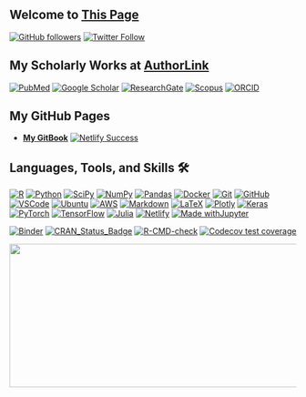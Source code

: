 ## Welcome to [**This Page**](https://jacobkmcpherson.github.io/JacobKMcPherson/)

[![GitHub followers](https://img.shields.io/github/followers/jacobkmcpherson.svg?style=social&label=Follow&maxAge=2592000)](https://github.com/jacobkmcpherson?tab=followers) 
[![Twitter Follow](https://img.shields.io/twitter/follow/jacobkmcpherson?style=social)](https://twitter.com/jacobkmcpherson)

## My Scholarly Works at [AuthorLink](https://author.link/JacobKMcPherson)
[![PubMed](https://img.shields.io/badge/PubMed-2C5981?logo=PubMed&logoColor=white)](https://www.ncbi.nlm.nih.gov/myncbi/1XeOuqmaFjg5z/bibliography/public/)
[![Google Scholar](https://img.shields.io/badge/Google%20Scholar-4285F4?logo=google-scholar&logoColor=white)](https://scholar.google.com/citations?user=MsZPCoIAAAAJ)
[![ResearchGate](https://img.shields.io/badge/ResearchGate-00CCBB?logo=researchgate&logoColor=white)](https://www.researchgate.net/profile/Jacob-Mcpherson)
[![Scopus](https://img.shields.io/badge/Scopus-22a6b3?logo=Elsevier&logoColor=white)](https://www.scopus.com/authid/detail.uri?authorId=57204192355)
[![ORCID](https://img.shields.io/badge/ORCID-21B324?logo=orcid&logoColor=white)](https://orcid.org/0000-0001-5486-4945)

## My GitHub Pages
* [**My GitBook**](https://jacobkmcpherson.netlify.app/) [![*Netlify Success*](https://api.netlify.com/api/v1/badges/8ef22d4a-c312-4c44-a02d-06db75dc8c6f/deploy-status)](https://app.netlify.com/sites/jacobkmcpherson/deploys)

## Languages, Tools, and Skills 🛠

[![R](https://img.shields.io/badge/r-%23276DC3.svg?style=for-the-badge&logo=r&logoColor=white)](https://www.r-project.org/)
[![Python](https://img.shields.io/badge/python-3670A0?style=for-the-badge&logo=python&logoColor=ffdd54)](https://www.python.org/)
[![SciPy](https://img.shields.io/badge/SciPy-%230C55A5.svg?style=for-the-badge&logo=scipy&logoColor=%white)](https://scipy.org/)
[![NumPy](https://img.shields.io/badge/numpy-%23013243.svg?style=for-the-badge&logo=numpy&logoColor=white)](https://numpy.org)
[![Pandas](https://img.shields.io/badge/pandas-%23150458.svg?style=for-the-badge&logo=pandas&logoColor=white)](https://pandas.pydata.org)
[![Docker](https://img.shields.io/badge/docker-%230db7ed.svg?style=for-the-badge&logo=docker&logoColor=white)](https://www.docker.com/)
[![Git](https://img.shields.io/badge/git-%23F05033.svg?style=for-the-badge&logo=git&logoColor=white)](https://git-scm.com/)
[![GitHub](https://img.shields.io/badge/GitHub-100000?style=for-the-badge&logo=github&logoColor=white)](https://github.com/)
[![VSCode](https://img.shields.io/badge/vs%20code-007ACC?style=for-the-badge&logo=visual%20studio%20code&logoColor=white)](https://code.visualstudio.com/)
[![Ubuntu](https://img.shields.io/badge/Ubuntu-E95420?style=for-the-badge&logo=ubuntu&logoColor=white)](https://www.ubuntu.com)
[![AWS](https://img.shields.io/badge/AWS-%23FF9900.svg?style=for-the-badge&logo=amazon-aws&logoColor=white)](https://aws.amazon.com/)
[![Markdown](https://img.shields.io/badge/markdown-%23000000.svg?style=for-the-badge&logo=markdown&logoColor=white)](https://www.markdownguide.org/)
[![LaTeX](https://img.shields.io/badge/latex-%23008080.svg?style=for-the-badge&logo=latex&logoColor=white)](https://www.latex-project.org/)
[![Plotly](https://img.shields.io/badge/Plotly-%233F4F75.svg?style=for-the-badge&logo=plotly&logoColor=white)](https://plotly.com)
[![Keras](https://img.shields.io/badge/Keras-%23D00000.svg?style=for-the-badge&logo=Keras&logoColor=white)](https://keras.io)
[![PyTorch](https://img.shields.io/badge/PyTorch-%23EE4C2C.svg?style=for-the-badge&logo=PyTorch&logoColor=white)](https://pytorch.org)
[![TensorFlow](https://img.shields.io/badge/TensorFlow-%23FF6F00.svg?style=for-the-badge&logo=TensorFlow&logoColor=white)](https://www.tensorflow.org)
[![Julia](https://img.shields.io/badge/-Julia-9558B2?style=for-the-badge&logo=julia&logoColor=white)](https://julialang.org/)
[![Netlify](https://img.shields.io/badge/netlify-%23000000.svg?style=for-the-badge&logo=netlify&logoColor=#00C7B7)](https://www.netlify.com/)
[![Made withJupyter](https://img.shields.io/badge/Made%20with-Jupyter-orange?style=for-the-badge&logo=Jupyter)](https://jupyter.org/try)


<!-- badges: start -->
[![Binder](https://mybinder.org/badge_logo.svg)](https://mybinder.org/)
[![CRAN_Status_Badge](https://www.r-pkg.org/badges/version/ggplot2)](https://cran.r-project.org/package=ggplot2)
[![R-CMD-check](https://github.com/tidyverse/ggplot2/workflows/R-CMD-check/badge.svg)](https://github.com/tidyverse/ggplot2/actions)
[![Codecov test
coverage](https://codecov.io/gh/tidyverse/ggplot2/branch/main/graph/badge.svg)](https://app.codecov.io/gh/tidyverse/ggplot2?branch=main)
<!-- badges: end -->
<a href="https://github.com/rstudio/cheatsheets/blob/master/data-visualization.pdf"><img src="https://raw.githubusercontent.com/rstudio/cheatsheets/master/pngs/thumbnails/data-visualization-cheatsheet-thumbs.png" width="630" height="252"/></a>
